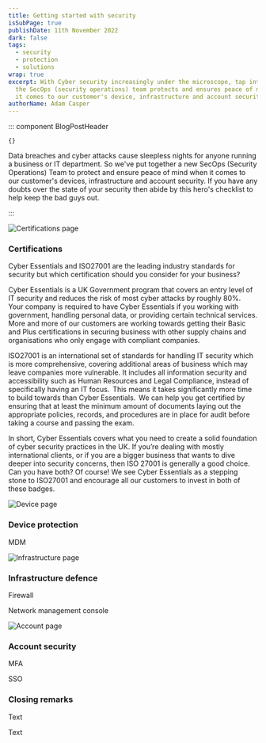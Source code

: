 ```yaml
---
title: Getting started with security
isSubPage: true
publishDate: 11th November 2022
dark: false
tags:
  - security
  - protection
  - solutions
wrap: true
excerpt: W﻿ith Cyber security increasingly under the microscope, tap into how
  the SecOps (security operations) team protects and ensures peace of mind when
  it comes to our customer's device, infrastructure and account security.
authorName: Adam Casper
---
```

::: component BlogPostHeader
~~~
{}
~~~
D﻿ata breaches and cyber attacks cause sleepless nights for anyone running a business or IT department. So we've put together a new SecOps (Security Operations) Team to protect and ensure peace of mind when it comes to our customer's devices, infrastructure and account security. If you have any doubts over the state of your security then abide by this hero's checklist to help keep the bad guys out.

:::

![Certifications page]( "Certifications")

### Certifications

Cyber Essentials and ISO27001 are the leading industry standards for security but which certification should you consider for your business? 

C﻿yber Essentials is a UK Government program that covers an entry level of IT security and reduces the risk of most cyber attacks by roughly 80%. Your company is required to have Cyber Essentials if you working with government, handling personal data, or providing certain technical services. More and more of our customers are working towards getting their Basic and Plus certifications in securing business with other supply chains and organisations who only engage with compliant companies.

I﻿SO27001 is an international set of standards for handling IT security which is more comprehensive, covering additional areas of business which may leave companies more vulnerable. It includes all information security and accessibility such as Human Resources and Legal Compliance, instead of specifically having an IT focus.  This means it takes significantly more time to build towards than Cyber Essentials.  We can help you get certified by ensuring that at least the minimum amount of documents laying out the appropriate policies, records, and procedures are in place for audit before taking a course and passing the exam. 

In short, Cyber Essentials covers what you need to create a solid foundation of cyber security practices in the UK. If you’re dealing with mostly international clients, or if you are a bigger business that wants to dive deeper into security concerns, then ISO 27001 is generally a good choice. Can you have both? Of course! We see Cyber Essentials as a stepping stone to ISO27001 and encourage all our customers to invest in both of these badges.

![Device page]( "Device")

### D﻿evice protection

MDM

![Infrastructure page]( "Infrastructure")

### Infrastructure defence

Firewall

Network management console

![Account page]( "Account")

### A﻿ccount security

M﻿FA

SSO

### C﻿losing remarks

T﻿ext

T﻿ext